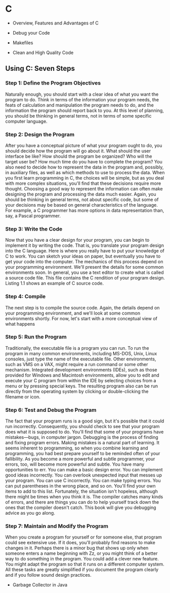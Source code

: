 # C
 
- Overview, Features and Advantages of C

- Debug your Code

- Makefiles

- Clean and High Quality Code

## Using C: Seven Steps

### Step 1: Define the Program Objectives

Naturally enough, you should start with a clear idea of what you want the program to do. Think in terms of the information your program needs, the feats of calculation and manipulation the program needs to do, and the information the program should report back to you. At this level of planning, you should be thinking in general terms, not in terms of some specific computer language.


### Step 2: Design the Program

After you have a conceptual picture of what your program ought to do, you should decide how the program will go about it. What should the user interface be like? How should the program be organized? Who will the target user be? How much time do you have to complete the program? You also need to decide how to represent the data in the program and, possibly, in auxiliary files, as well as which methods to use to process the data. When you first learn programming in C, the choices will be simple, but as you deal with more complex situations, you'll find that these decisions require more thought. Choosing a good way to represent the information can often make designing the program and processing the data much easier.
Again, you should be thinking in general terms, not about specific code, but some of your decisions may be based on general characteristics of the language. For example, a C programmer has more options in data representation than, say, a Pascal programmer.


### Step 3: Write the Code

Now that you have a clear design for your program, you can begin to implement it by writing the code. That is, you translate your program design into the C language. Here is where you really have to put your knowledge of C to work. You can sketch your ideas on paper, but eventually you have to get your code into the computer. The mechanics of this process depend on your programming environment. We'll present the details for some common environments soon. In general, you use a text editor to create what is called a source code file. This file contains the C rendition of your program design. Listing 1.1 shows an example of C source code.


### Step 4: Compile

The next step is to compile the source code. Again, the details depend on your programming environment, and we'll look at some common environments shortly. For now, let's start with a more conceptual view of what happens


### Step 5: Run the Program

Traditionally, the executable file is a program you can run. To run the program in many common environments, including MS-DOS, Unix, Linux consoles, just type the name of the executable file. Other environments, such as VMS on a VAX, might require a run command or some other mechanism. Integrated development environments (IDEs), such as those provided for Windows and Macintosh environments, allow you to edit and execute your C program from within the IDE by selecting choices from a menu or by pressing special keys. The resulting program also can be run directly from the operating system by clicking or double-clicking the filename or icon.


### Step 6: Test and Debug the Program

The fact that your program runs is a good sign, but it's possible that it could run incorrectly. Consequently, you should check to see that your program does what it is supposed to do. You'll find that some of your programs have mistakes—bugs, in computer jargon. 
Debugging is the process of finding and fixing program errors. Making mistakes is a natural part of learning. It seems inherent to programming, so when you combine learning and programming, you had best prepare yourself to be reminded often of your fallibility. As you become a more powerful and subtle programmer, your errors, too, will become more powerful and subtle. You have many opportunities to err. You can make a basic design error. You can implement good ideas incorrectly. You can overlook unexpected input that messes up your program. You can use C incorrectly. You can make typing errors. You can put parentheses in the wrong place, and so on. You'll find your own items to add to this list. Fortunately, the situation isn't hopeless, although there might be times when you think it is. The compiler catches many kinds of errors, and there are things you can do to help yourself track down the ones that the compiler doesn't catch. This book will give you debugging advice as you go along.


### Step 7: Maintain and Modify the Program

When you create a program for yourself or for someone else, that program could see extensive use. If it does, you'll probably find reasons to make changes in it. Perhaps there is a minor bug that shows up only when someone enters a name beginning with Zz, or you might think of a better way to do something in the program. You could add a clever new feature. You might adapt the program so that it runs on a different computer system. All these tasks are greatly simplified if you document the program clearly and if you follow sound design practices. 

- Garbage Collector in Java